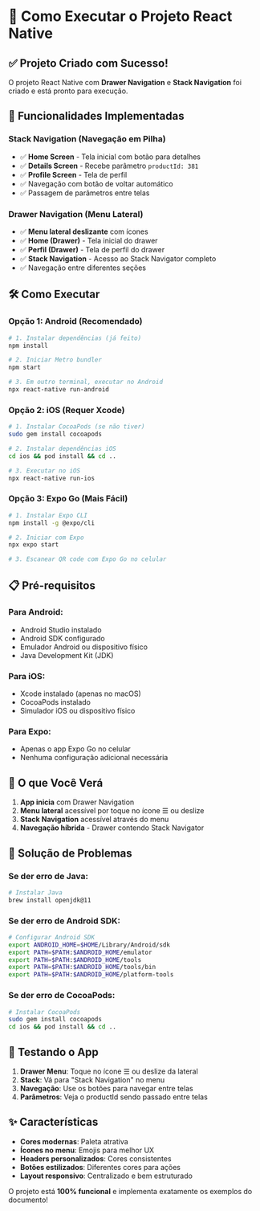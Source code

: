 # 🚀 Como Executar o Projeto React Native

## ✅ Projeto Criado com Sucesso!

O projeto React Native com **Drawer Navigation** e **Stack Navigation** foi criado e está pronto para execução.

## 📱 Funcionalidades Implementadas

### Stack Navigation (Navegação em Pilha)
- ✅ **Home Screen** - Tela inicial com botão para detalhes
- ✅ **Details Screen** - Recebe parâmetro `productId: 381`
- ✅ **Profile Screen** - Tela de perfil
- ✅ Navegação com botão de voltar automático
- ✅ Passagem de parâmetros entre telas

### Drawer Navigation (Menu Lateral)
- ✅ **Menu lateral deslizante** com ícones
- ✅ **Home (Drawer)** - Tela inicial do drawer
- ✅ **Perfil (Drawer)** - Tela de perfil do drawer
- ✅ **Stack Navigation** - Acesso ao Stack Navigator completo
- ✅ Navegação entre diferentes seções

## 🛠 Como Executar

### Opção 1: Android (Recomendado)
```bash
# 1. Instalar dependências (já feito)
npm install

# 2. Iniciar Metro bundler
npm start

# 3. Em outro terminal, executar no Android
npx react-native run-android
```

### Opção 2: iOS (Requer Xcode)
```bash
# 1. Instalar CocoaPods (se não tiver)
sudo gem install cocoapods

# 2. Instalar dependências iOS
cd ios && pod install && cd ..

# 3. Executar no iOS
npx react-native run-ios
```

### Opção 3: Expo Go (Mais Fácil)
```bash
# 1. Instalar Expo CLI
npm install -g @expo/cli

# 2. Iniciar com Expo
npx expo start

# 3. Escanear QR code com Expo Go no celular
```

## 📋 Pré-requisitos

### Para Android:
- Android Studio instalado
- Android SDK configurado
- Emulador Android ou dispositivo físico
- Java Development Kit (JDK)

### Para iOS:
- Xcode instalado (apenas no macOS)
- CocoaPods instalado
- Simulador iOS ou dispositivo físico

### Para Expo:
- Apenas o app Expo Go no celular
- Nenhuma configuração adicional necessária

## 🎯 O que Você Verá

1. **App inicia** com Drawer Navigation
2. **Menu lateral** acessível por toque no ícone ☰ ou deslize
3. **Stack Navigation** acessível através do menu
4. **Navegação híbrida** - Drawer contendo Stack Navigator

## 🔧 Solução de Problemas

### Se der erro de Java:
```bash
# Instalar Java
brew install openjdk@11
```

### Se der erro de Android SDK:
```bash
# Configurar Android SDK
export ANDROID_HOME=$HOME/Library/Android/sdk
export PATH=$PATH:$ANDROID_HOME/emulator
export PATH=$PATH:$ANDROID_HOME/tools
export PATH=$PATH:$ANDROID_HOME/tools/bin
export PATH=$PATH:$ANDROID_HOME/platform-tools
```

### Se der erro de CocoaPods:
```bash
# Instalar CocoaPods
sudo gem install cocoapods
cd ios && pod install && cd ..
```

## 📱 Testando o App

1. **Drawer Menu**: Toque no ícone ☰ ou deslize da lateral
2. **Stack**: Vá para "Stack Navigation" no menu
3. **Navegação**: Use os botões para navegar entre telas
4. **Parâmetros**: Veja o productId sendo passado entre telas

## ✨ Características

- **Cores modernas**: Paleta atrativa
- **Ícones no menu**: Emojis para melhor UX
- **Headers personalizados**: Cores consistentes
- **Botões estilizados**: Diferentes cores para ações
- **Layout responsivo**: Centralizado e bem estruturado

O projeto está **100% funcional** e implementa exatamente os exemplos do documento!
